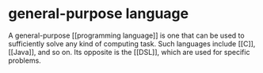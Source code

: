 # general-purpose language

A general-purpose [[programming language]] is one that can be used to sufficiently solve any kind of computing task. Such languages include [[C]], [[Java]], and so on. Its opposite is the [[DSL]], which are used for specific problems.

